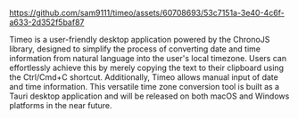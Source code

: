 

https://github.com/sam9111/timeo/assets/60708693/53c7151a-3e40-4c6f-a633-2d352f5baf87

Timeo is a user-friendly desktop application powered by the ChronoJS library, designed to simplify the process of converting date and time information from natural language into the user's local timezone. Users can effortlessly achieve this by merely copying the text to their clipboard using the Ctrl/Cmd+C shortcut. Additionally, Timeo allows manual input of date and time information. This versatile time zone conversion tool is built as a Tauri desktop application and will be released on both macOS and Windows platforms in the near future. 
